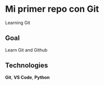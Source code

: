 # Mi primer repo con Git
Learning Git
## Goal
Learn Git and Github
## Technologies
**Git**, **VS Code**, **Python**